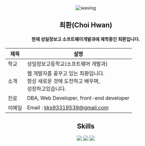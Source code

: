 <div align='center'>
  
 ![waving](https://capsule-render.vercel.app/api?type=waving&height=200&text=자바가_세상을_구한다&fontAlign=50&fontAlignY=40&color=gradient&animation=fadeIn)
  ## 최환(Choi Hwan)
   #### 현재 성일정보고 소프트웨어개발과에 재학중인 최환입니다.
   | 제목  | 설명 |
| ---- | ---- |
| 학교 | 성일정보고등학교(소프트웨어 개발과) |
| 소개 | 웹 개발자를 꿈꾸고 있는 최환입니다. <br> 항상 새로운 것에 도전하고 배우며, <br> 성장하고있습니다. |
| 진로 | DBA, Web Developer, front-end developer |
| 이메일 | Email : kks93319539@gmail.com |

## Skills
<div>
    <img src="https://img.shields.io/badge/JAVA-007396?style=for-the-badge&logo=java&logoColor=white">
    <img src="https://img.shields.io/badge/oracle-F80000?style=for-the-badge&logo=oracle&logoColor=white"/>
    <img src="https://img.shields.io/badge/HTML5-E34F26?style=for-the-badge&logo=python&logoColor=white"/>
    <br>
</div>
